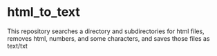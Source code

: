 # html_to_text
This repository searches a directory and subdirectories for html files, removes html, numbers, and some characters, and saves those files as text/txt
